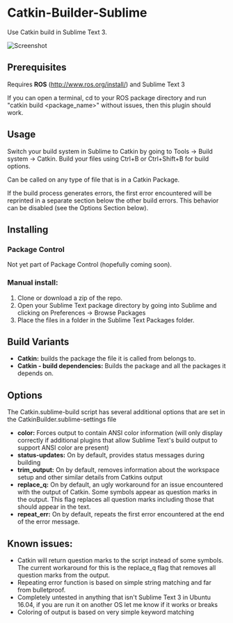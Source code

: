 # Catkin-Builder-Sublime

Use Catkin build in Sublime Text 3.

![Screenshot](https://raw.githubusercontent.com/ZacharyTaylor/Catkin-Builder/master/screenshot.gif)

## Prerequisites

Requires **ROS** (http://www.ros.org/install/) and Sublime Text 3

If you can open a terminal, cd to your ROS package directory and run "catkin build <package_name>" without issues, then this plugin should work.

## Usage
Switch your build system in Sublime to Catkin by going to Tools -> Build system -> Catkin.
Build your files using Ctrl+B or Ctrl+Shift+B for build options.
  
Can be called on any type of file that is in a Catkin Package.
  
If the build process generates errors, the first error encountered will be reprinted in a separate section below the other build errors. This behavior can be disabled (see the Options Section below).
  
## Installing

### Package Control
  Not yet part of Package Control (hopefully coming soon).
  
### Manual install:
1. Clone or download a zip of the repo.
2. Open your Sublime Text package directory by going into Sublime and clicking on Preferences -> Browse Packages
3. Place the files in a folder in the Sublime Text Packages folder.

## Build Variants
* **Catkin:** builds the package the file it is called from belongs to.
* **Catkin - build dependencies:** Builds the package and all the packages it depends on.
    
## Options
The Catkin.sublime-build script has several additional options that are set in the CatkinBuilder.sublime-settings file

* **color:** Forces output to contain ANSI color information (will only display correctly if additional plugins that allow Sublime Text's build output to support ANSI color are present)
* **status-updates:** On by default, provides status messages during building
* **trim_output:** On by default, removes information about the workspace setup and other similar details from Catkins output
* **replace_q:** On by default, an ugly workaround for an issue encountered with the output of Catkin. Some symbols appear as question marks in the output. This flag replaces all question marks including those that should appear in the text.
* **repeat_err:** On by default, repeats the first error encountered at the end of the error message.
  
## Known issues: 
* Catkin will return question marks to the script instead of some symbols. The current workaround for this is the replace_q flag that removes all question marks from the output.
* Repeating error function is based on simple string matching and far from bulletproof.
* Completely untested in anything that isn't Sublime Text 3 in Ubuntu 16.04, if you are run it on another OS let me know if it works or breaks
* Coloring of output is based on very simple keyword matching
